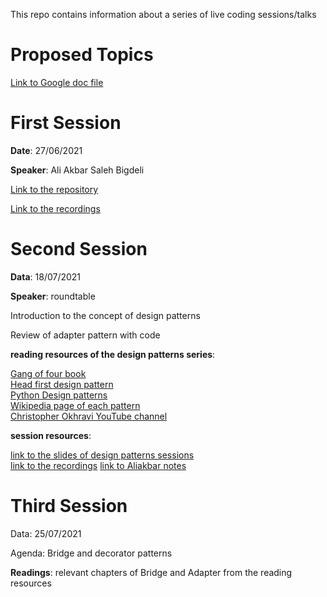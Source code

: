 This repo contains information about a series of live coding sessions/talks

# Proposed Topics
[Link to Google doc file](https://docs.google.com/document/d/1VjZAG47TmIwtxU1vJcJ_bgSLlezlPmug7D91LqPyvV8/edit?usp=drivesdk)

# First Session

**Date**: 27/06/2021

**Speaker**: Ali Akbar Saleh Bigdeli

[Link to the repository](https://github.com/boof-tech/qalatgir)

[Link to the recordings](https://drive.google.com/file/d/1M9ds1aOOQ3z7E3N7zUJ_TtRRf9SWBlR-/view?usp=sharing)


# Second Session

**Data**: 18/07/2021

**Speaker**: roundtable

Introduction to the concept of design patterns

Review of adapter pattern with code

**reading resources of the design patterns series**:

[Gang of four book](https://www.amazon.co.uk/Design-patterns-elements-reusable-object-oriented/dp/0201633612) \
[Head first design pattern](https://www.amazon.co.uk/Head-First-Design-Patterns-Object-Oriented/dp/149207800X) \
[Python Design patterns](https://python-patterns.guide/) \
[Wikipedia page of each pattern](https://en.wikipedia.org/wiki/Software_design_pattern) \
[Christopher Okhravi YouTube channel](https://www.youtube.com/channel/UCbF-4yQQAWw-UnuCd2Azfzg) 

**session resources**:

[link to the slides of design patterns sessions](https://docs.google.com/presentation/d/1J6Zt1aHPt-5z2TvE0ljeDkqdm_4xdtxVrlmthwJJDjs/edit?usp=sharing) \
[link to the recordings](https://drive.google.com/file/d/18XuRxRHnR3t_cclJwkTOjbM1MMOwn1XI/view?usp=sharing)
[link to Aliakbar notes](https://drive.google.com/file/d/1zH54A_DLZgyGn49t-o2ccrPau32uLKci/view?usp=sharing)

# Third Session

Data: 25/07/2021

Agenda: Bridge and decorator patterns

**Readings**: relevant chapters of Bridge and Adapter from the reading resources
